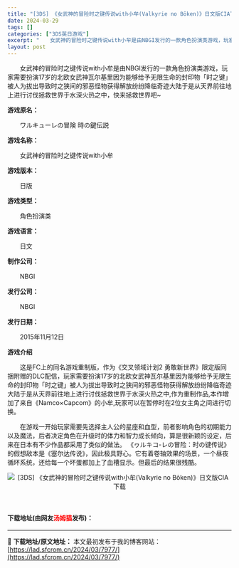 ```yaml
---
title: "[3DS] 《女武神的冒险时之键传说with小牟(Valkyrie no Bōken)》日文版CIA下载"
date: 2024-03-29
tags: []
categories: ["3DS英日游戏"]
excerpt: "　　女武神的冒险时之键传说with小牟是由NBGI发行的一款角色扮演类游戏，玩家需要扮演17岁的北欧女武神瓦尔基里因为能够给予无限生命的封印物「时之键」被人为拔出导致时之狭间的邪恶怪物获得解放纷纷降临奇迹大陆于是从天界前往地上进行讨伐拯救世界于水深火热之中，快来拯救世界吧~ 游戏原名： 　　ワルキュ&hellip;"
layout: post
---
```


 <p>　　女武神的冒险时之键传说with小牟是由NBGI发行的一款角色扮演类游戏，玩家需要扮演17岁的北欧女武神瓦尔基里因为能够给予无限生命的封印物「时之键」被人为拔出导致时之狭间的邪恶怪物获得解放纷纷降临奇迹大陆于是从天界前往地上进行讨伐拯救世界于水深火热之中，快来拯救世界吧~</p> <p><strong>游戏原名：</strong></p> <p>　　ワルキューレの冒険 時の鍵伝説</p> <p><strong>游戏名称：</strong></p> <p>　　女武神的冒险时之键传说with小牟</p> <p><strong>游戏版本：</strong></p> <p>　　日版</p> <p><strong>游戏类型：</strong></p> <p>　　角色扮演类</p> <p><strong>游戏语言：</strong></p> <p>　　日文</p> <p><strong>制作公司：</strong></p> <p>　　NBGI</p> <p><strong>发行公司：</strong></p> <p>　　NBGI</p> <p><strong>发行日期：</strong></p> <p>　　2015年11月12日</p> <p><strong>游戏介绍</strong></p> <p>　　这是FC上的同名游戏重制版，作为《交叉领域计划2 勇敢新世界》限定版同捆附赠的DLC配信，玩家需要扮演17岁的北欧女武神瓦尔基里因为能够给予无限生命的封印物「时之键」被人为拔出导致时之狭间的邪恶怪物获得解放纷纷降临奇迹大陆于是从天界前往地上进行讨伐拯救世界于水深火热之中,作为重制作品,本作增加了来自《Namco&times;Capcom》的小牟,玩家可以在暂停时在2位女主角之间进行切换。</p> <p>　　在游戏一开始玩家需要先选择主人公的星座和血型，前者影响角色的初期能力以及魔法，后者决定角色在升级时的体力和智力成长倾向，算是很新颖的设定，后来在日本有不少作品都采用了类似的做法。 《ヮルキコ-レの冒险：时の键传说》的假想敌本是《塞尔达传说》，因此极具野心。它有着卷轴效果的场景，一个昼夜循环系统，还给每一个坏蛋都加上了血槽显示。但最后的结果很残酷。</p> <p align="center"><img align="" border="0" src="https://lad.sfcrom.cn/wp-content/uploads/2024/03/20240329_6606185b3085b.webp" alt="[3DS] 《女武神的冒险时之键传说with小牟(Valkyrie no Bōken)》日文版CIA下载" /></p> <p>&nbsp;</p> <p><h4>下载地址(由网友<font color="red">汤姆猫</font>发布)：</h4></p> 

---
📖 **下载地址/原文地址：** 本文最初发布于我的博客网站：[https://lad.sfcrom.cn/2024/03/7977/](https://lad.sfcrom.cn/2024/03/7977/)
